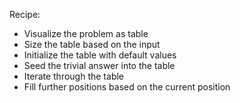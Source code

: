 Recipe:
- Visualize the problem as table
- Size the table based on the input
- Initialize the table with default values
- Seed the trivial answer into the table
- Iterate through the table
- Fill further positions based on the current position